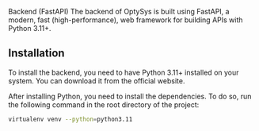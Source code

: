 Backend (FastAPI)
The backend of OptySys is built using FastAPI, a modern, fast (high-performance), web framework for building APIs with Python 3.11+.

## Installation

To install the backend, you need to have Python 3.11+ installed on your system. You can download it from the official website.

After installing Python, you need to install the dependencies. To do so, run the following command in the root directory of the project:

```bash
virtualenv venv --python=python3.11
```

